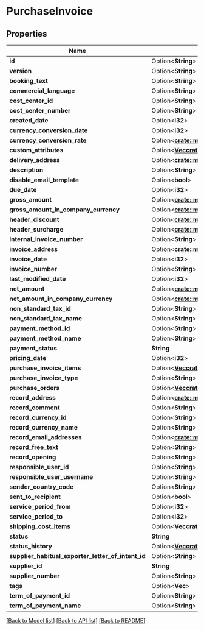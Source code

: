 # PurchaseInvoice

## Properties

Name | Type | Description | Notes
------------ | ------------- | ------------- | -------------
**id** | Option<**String**> |  | [optional]
**version** | Option<**String**> |  | [optional]
**booking_text** | Option<**String**> |  | [optional]
**commercial_language** | Option<**String**> |  | [optional]
**cost_center_id** | Option<**String**> |  | [optional]
**cost_center_number** | Option<**String**> |  | [optional]
**created_date** | Option<**i32**> |  | [optional]
**currency_conversion_date** | Option<**i32**> |  | [optional]
**currency_conversion_rate** | Option<[**crate::models::custom_attribute_definition::AttributeType**](decimal.md)> |  | [optional]
**custom_attributes** | Option<[**Vec<crate::models::CustomAttribute>**](customAttribute.md)> |  | [optional]
**delivery_address** | Option<[**crate::models::RecordAddress**](recordAddress.md)> |  | [optional]
**description** | Option<**String**> |  | [optional]
**disable_email_template** | Option<**bool**> |  | [optional]
**due_date** | Option<**i32**> |  | [optional]
**gross_amount** | Option<[**crate::models::custom_attribute_definition::AttributeType**](decimal.md)> |  | [optional]
**gross_amount_in_company_currency** | Option<[**crate::models::custom_attribute_definition::AttributeType**](decimal.md)> |  | [optional]
**header_discount** | Option<[**crate::models::custom_attribute_definition::AttributeType**](decimal.md)> |  | [optional]
**header_surcharge** | Option<[**crate::models::custom_attribute_definition::AttributeType**](decimal.md)> |  | [optional]
**internal_invoice_number** | Option<**String**> |  | [optional]
**invoice_address** | Option<[**crate::models::RecordAddress**](recordAddress.md)> |  | [optional]
**invoice_date** | Option<**i32**> |  | [optional]
**invoice_number** | Option<**String**> |  | [optional]
**last_modified_date** | Option<**i32**> |  | [optional]
**net_amount** | Option<[**crate::models::custom_attribute_definition::AttributeType**](decimal.md)> |  | [optional]
**net_amount_in_company_currency** | Option<[**crate::models::custom_attribute_definition::AttributeType**](decimal.md)> |  | [optional]
**non_standard_tax_id** | Option<**String**> |  | [optional]
**non_standard_tax_name** | Option<**String**> |  | [optional]
**payment_method_id** | Option<**String**> |  | [optional]
**payment_method_name** | Option<**String**> |  | [optional]
**payment_status** | **String** |  | 
**pricing_date** | Option<**i32**> |  | [optional]
**purchase_invoice_items** | Option<[**Vec<crate::models::PurchaseInvoiceItem>**](purchaseInvoiceItem.md)> |  | [optional]
**purchase_invoice_type** | Option<**String**> |  | [optional]
**purchase_orders** | Option<[**Vec<crate::models::OnlyId>**](onlyId.md)> |  | [optional]
**record_address** | Option<[**crate::models::RecordAddress**](recordAddress.md)> |  | [optional]
**record_comment** | Option<**String**> |  | [optional]
**record_currency_id** | Option<**String**> |  | [optional]
**record_currency_name** | Option<**String**> |  | [optional]
**record_email_addresses** | Option<[**crate::models::EmailAddresses**](emailAddresses.md)> |  | [optional]
**record_free_text** | Option<**String**> |  | [optional]
**record_opening** | Option<**String**> |  | [optional]
**responsible_user_id** | Option<**String**> |  | [optional]
**responsible_user_username** | Option<**String**> |  | [optional]
**sender_country_code** | Option<**String**> |  | [optional]
**sent_to_recipient** | Option<**bool**> |  | [optional]
**service_period_from** | Option<**i32**> |  | [optional]
**service_period_to** | Option<**i32**> |  | [optional]
**shipping_cost_items** | Option<[**Vec<crate::models::PurchaseShippingCostItem>**](purchaseShippingCostItem.md)> |  | [optional]
**status** | **String** |  | 
**status_history** | Option<[**Vec<crate::models::PurchaseInvoiceStatusHistory>**](purchaseInvoiceStatusHistory.md)> |  | [optional]
**supplier_habitual_exporter_letter_of_intent_id** | Option<**String**> |  | [optional]
**supplier_id** | **String** |  | 
**supplier_number** | Option<**String**> |  | [optional]
**tags** | Option<**Vec<String>**> |  | [optional]
**term_of_payment_id** | Option<**String**> |  | [optional]
**term_of_payment_name** | Option<**String**> |  | [optional]

[[Back to Model list]](../README.md#documentation-for-models) [[Back to API list]](../README.md#documentation-for-api-endpoints) [[Back to README]](../README.md)


